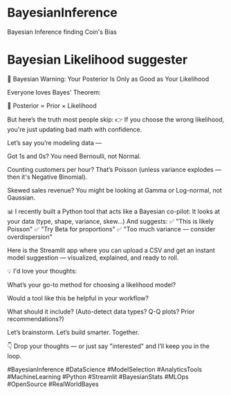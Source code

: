 # BayesianInference
Bayesian Inference finding Coin's Bias

# Bayesian Likelihood suggester

🚨 Bayesian Warning: Your Posterior Is Only as Good as Your Likelihood

Everyone loves Bayes' Theorem:

🎯 Posterior ∝ Prior × Likelihood

But here’s the truth most people skip:
👉 If you choose the wrong likelihood, you're just updating bad math with confidence.

Let’s say you’re modeling data —

Got 1s and 0s? You need Bernoulli, not Normal.

Counting customers per hour? That’s Poisson (unless variance explodes — then it's Negative Binomial).

Skewed sales revenue? You might be looking at Gamma or Log-normal, not Gaussian.

📊 I recently built a Python tool that acts like a Bayesian co-pilot:
It looks at your data (type, shape, variance, skew...)
And suggests:
✅ "This is likely Poisson"
✅ "Try Beta for proportions"
✅ "Too much variance — consider overdispersion"

Here is the  Streamlit app where you can upload a CSV and get an instant model suggestion — visualized, explained, and ready to roll.

💡 I'd love your thoughts:

What’s your go-to method for choosing a likelihood model?

Would a tool like this be helpful in your workflow?

What should it include? (Auto-detect data types? Q-Q plots? Prior recommendations?)

Let’s brainstorm. Let’s build smarter. Together.

👇 Drop your thoughts — or just say "interested" and I’ll keep you in the loop.

#BayesianInference #DataScience #ModelSelection #AnalyticsTools #MachineLearning #Python #Streamlit #BayesianStats #MLOps #OpenSource #RealWorldBayes